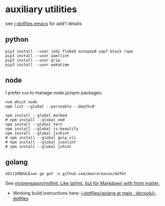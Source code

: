 auxiliary utilities
===================

see [i-dotfiles emacs](https://github.com/idcrook/i-dotfiles/tree/main/emacs) for add'l details

python
------

```shell
pip3 install --user jedi flake8 autopep8 yapf black rope
pip3 install --user yamllint
pip3 install --user grip
pip3 install --user wakatime
```

node
----

I prefer `nvm` to manage node.js/npm packages.

```shell
nvm which node
npm list --global --parseable --depth=0
```

```shell
npm install --global marked
# npm install --global vmd
npm install --global tern
npm install --global js-beautify
npm install --global jsxhint
# npm install --global gulp-cli
# npm install --global jsonlint
# npm install --global jshint
```

golang
------

```shell
GO111MODULE=on go get -v github.com/moorereason/mdfmt
```

See [moorereason/mdfmt: Like gofmt, but for Markdown with front matter.](https://github.com/moorereason/mdfmt)

-	Working build instructions here: [i-dotfiles/golang at main · idcrook/i-dotfiles](https://github.com/idcrook/i-dotfiles/tree/main/golang#mdfmt---markdownfmt-replacement)
